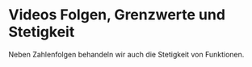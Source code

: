 # Videos Folgen, Grenzwerte und Stetigkeit

Neben Zahlenfolgen behandeln wir auch die Stetigkeit von Funktionen.
